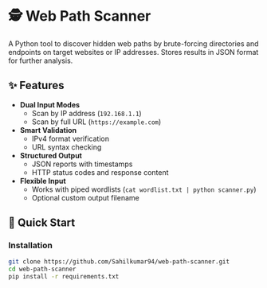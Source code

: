 # 🕵️ Web Path Scanner

A Python tool to discover hidden web paths by brute-forcing directories and endpoints on target websites or IP addresses. Stores results in JSON format for further analysis.

## ✨ Features
- **Dual Input Modes**
  - Scan by IP address (`192.168.1.1`)
  - Scan by full URL (`https://example.com`)
- **Smart Validation**
  - IPv4 format verification
  - URL syntax checking
- **Structured Output**
  - JSON reports with timestamps
  - HTTP status codes and response content
- **Flexible Input**
  - Works with piped wordlists (`cat wordlist.txt | python scanner.py`)
  - Optional custom output filename

## 🚀 Quick Start

### Installation
```bash
git clone https://github.com/Sahilkumar94/web-path-scanner.git
cd web-path-scanner
pip install -r requirements.txt
